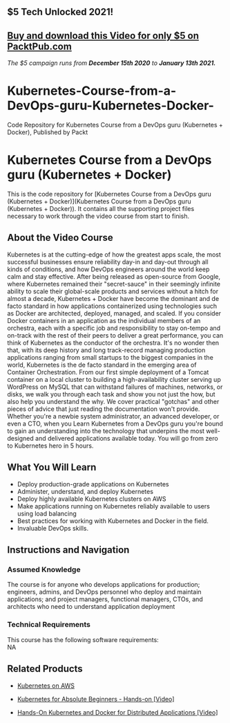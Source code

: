 ## $5 Tech Unlocked 2021!
[Buy and download this Video for only $5 on PacktPub.com](https://www.packtpub.com/product/kubernetes-course-from-a-devops-guru-kubernetes-docker-video/9781789806823)
-----
*The $5 campaign         runs from __December 15th 2020__ to __January 13th 2021.__*

# Kubernetes-Course-from-a-DevOps-guru-Kubernetes-Docker-
Code Repository for Kubernetes Course from a DevOps guru (Kubernetes + Docker), Published by Packt
# Kubernetes Course from a DevOps guru (Kubernetes + Docker)
This is the code repository for [Kubernetes Course from a DevOps guru (Kubernetes + Docker)](Kubernetes Course from a DevOps guru (Kubernetes + Docker)). It contains all the supporting project files necessary to work through the video course from start to finish.
## About the Video Course
Kubernetes is at the cutting-edge of how the greatest apps scale, the most successful businesses ensure reliability day-in and day-out through all kinds of conditions, and how DevOps engineers around the world keep calm and stay effective. After being released as open-source from Google, where Kubernetes remained their "secret-sauce" in their seemingly infinite ability to scale their global-scale products and services without a hitch for almost a decade, Kubernetes + Docker have become the dominant and de facto standard in how applications containerized using technologies such as Docker are architected, deployed, managed, and scaled. If you consider Docker containers in an application as the individual members of an orchestra, each with a specific job and responsibility to stay on-tempo and on-track with the rest of their peers to deliver a great performance, you can think of Kubernetes as the conductor of the orchestra. It's no wonder then that, with its deep history and long track-record managing production applications ranging from small startups to the biggest companies in the world, Kubernetes is the de facto standard in the emerging area of Container Orchestration. From our first simple deployment of a Tomcat container on a local cluster to building a high-availability cluster serving up WordPress on MySQL that can withstand failures of machines, networks, or disks, we walk you through each task and show you not just the how, but also help you understand the why. We cover practical "gotchas" and other pieces of advice that just reading the documentation won't provide. Whether you're a newbie system administrator, an advanced developer, or even a CTO, when you Learn Kubernetes from a DevOps guru you're bound to gain an understanding into the technology that underpins the most well-designed and delivered applications available today. You will go from zero to Kubernetes hero in 5 hours.
<H2>What You Will Learn</H2>
<DIV class=book-info-will-learn-text>
<UL>
<LI>Deploy production-grade applications on Kubernetes
<LI>Administer, understand, and deploy Kubernetes
<LI>Deploy highly available Kubernetes clusters on AWS
<LI>Make applications running on Kubernetes reliably available to users using load balancing
<LI>Best practices for working with Kubernetes and Docker in the field.
<LI>Invaluable DevOps skills.</LI></UL></DIV>

## Instructions and Navigation
### Assumed Knowledge
The course is for anyone who develops applications for production; engineers, admins, and DevOps personnel who deploy and maintain applications; and project managers, functional managers, CTOs, and architects who need to understand application deployment
### Technical Requirements
This course has the following software requirements:<br/>
NA

## Related Products
* [Kubernetes on AWS](https://www.packtpub.com/application-development/kubernetes-aws)

* [Kubernetes for Absolute Beginners - Hands-on [Video]](https://www.packtpub.com/application-development/kubernetes-absolute-beginners-hands-video)

* [Hands-On Kubernetes and Docker for Distributed Applications [Video]](https://www.packtpub.com/virtualization-and-cloud/hands-kubernetes-and-docker-distributed-applications-video)
